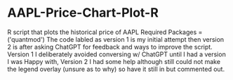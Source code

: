# AAPL-Price-Chart-Plot-R
R script that plots the historical price of AAPL
Required Packages = ('quantmod')
The code labled as version 1 is my initial attempt then version 2 is after asking ChatGPT for feedback and ways to improve the script.
Version 1 I deliberately avoided conversing w/ ChatGPT until I had a version I was Happy with, Version 2 I had some help although still could not make the legend overlay (unsure as to why) so have it still in but commented out.
